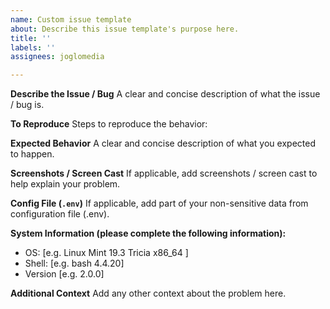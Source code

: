```yaml
---
name: Custom issue template
about: Describe this issue template's purpose here.
title: ''
labels: ''
assignees: joglomedia

---
```


**Describe the Issue / Bug**
A clear and concise description of what the issue / bug is.

**To Reproduce**
Steps to reproduce the behavior:

**Expected Behavior**
A clear and concise description of what you expected to happen.

**Screenshots / Screen Cast**
If applicable, add screenshots / screen cast to help explain your problem.

**Config File (`.env`)**
If applicable, add part of your non-sensitive data from configuration file (.env).

**System Information (please complete the following information):**
 - OS: [e.g. Linux Mint 19.3 Tricia x86_64 ]
 - Shell: [e.g. bash 4.4.20]
 - Version [e.g. 2.0.0]

**Additional Context**
Add any other context about the problem here.

